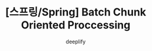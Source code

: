 ---
layout: post
published: false
title: "[스프링/Spring] Batch Chunk Oriented Proccessing"
icon: spring
description: >
  스프링 배치의 Chunk Oriented Processing 방식에 대해서 알아보고 예제를 통해 사용방법을 알아봅니다.
author: deeplify
toc: true
permalink: /back-end/spring/chunk-oriented-processing-in-spring-batch
tags: 
  - spring boot
  - spring batch
  - 스프링 배치
  - batch
  - chunk oriented
  - chunk
---
